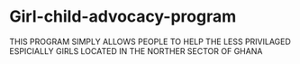 # Girl-child-advocacy-program
THIS PROGRAM SIMPLY ALLOWS PEOPLE TO HELP THE LESS PRIVILAGED ESPICIALLY GIRLS LOCATED IN THE NORTHER SECTOR OF GHANA
